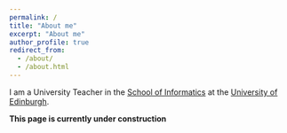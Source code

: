 ```yaml
---
permalink: /
title: "About me"
excerpt: "About me"
author_profile: true
redirect_from: 
  - /about/
  - /about.html
---
```


I am a University Teacher in the [School of Informatics](http://www.ed.ac.uk/informatics/) 
at the [University of Edinburgh](http://www.ed.ac.uk/).

**This page is currently under construction**
